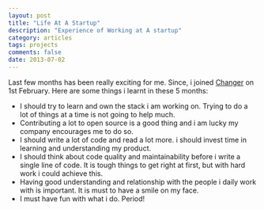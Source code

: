 ```yaml
---
layout: post
title: "Life At A Startup"
description: "Experience of Working at A startup"
category: articles
tags: projects
comments: false
date: 2013-07-02
---
```


Last few months has been really exciting for me. Since, i joined [Changer](http://changer.nl) on 1st February.
Here are some things i learnt in these 5 months:

- I should try to learn and own the stack i am  working on. Trying to do a lot of things at a time is not going to help much.
- Contributing a lot to open source is a good thing and i am lucky my company encourages me to do so.
- I should write a lot of code and read a lot more. i should invest time in learning and understanding my product.
- I should think about code quality and maintainability before i write a single line of code. It is tough things to get right at first, but with hard work i could achieve this.
- Having good understanding and relationship with the people i daily work with is important. It is must to have a smile on my face.
- I must have fun with what i do. Period!
